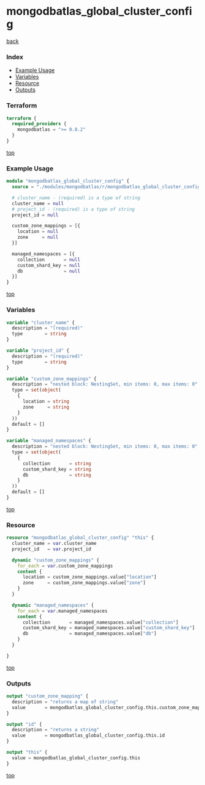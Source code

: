 # mongodbatlas_global_cluster_config

[back](../mongodbatlas.md)

### Index

- [Example Usage](#example-usage)
- [Variables](#variables)
- [Resource](#resource)
- [Outputs](#outputs)

### Terraform

```terraform
terraform {
  required_providers {
    mongodbatlas = ">= 0.8.2"
  }
}
```

[top](#index)

### Example Usage

```terraform
module "mongodbatlas_global_cluster_config" {
  source = "./modules/mongodbatlas/r/mongodbatlas_global_cluster_config"

  # cluster_name - (required) is a type of string
  cluster_name = null
  # project_id - (required) is a type of string
  project_id = null

  custom_zone_mappings = [{
    location = null
    zone     = null
  }]

  managed_namespaces = [{
    collection       = null
    custom_shard_key = null
    db               = null
  }]
}
```

[top](#index)

### Variables

```terraform
variable "cluster_name" {
  description = "(required)"
  type        = string
}

variable "project_id" {
  description = "(required)"
  type        = string
}

variable "custom_zone_mappings" {
  description = "nested block: NestingSet, min items: 0, max items: 0"
  type = set(object(
    {
      location = string
      zone     = string
    }
  ))
  default = []
}

variable "managed_namespaces" {
  description = "nested block: NestingSet, min items: 0, max items: 0"
  type = set(object(
    {
      collection       = string
      custom_shard_key = string
      db               = string
    }
  ))
  default = []
}
```

[top](#index)

### Resource

```terraform
resource "mongodbatlas_global_cluster_config" "this" {
  cluster_name = var.cluster_name
  project_id   = var.project_id

  dynamic "custom_zone_mappings" {
    for_each = var.custom_zone_mappings
    content {
      location = custom_zone_mappings.value["location"]
      zone     = custom_zone_mappings.value["zone"]
    }
  }

  dynamic "managed_namespaces" {
    for_each = var.managed_namespaces
    content {
      collection       = managed_namespaces.value["collection"]
      custom_shard_key = managed_namespaces.value["custom_shard_key"]
      db               = managed_namespaces.value["db"]
    }
  }

}
```

[top](#index)

### Outputs

```terraform
output "custom_zone_mapping" {
  description = "returns a map of string"
  value       = mongodbatlas_global_cluster_config.this.custom_zone_mapping
}

output "id" {
  description = "returns a string"
  value       = mongodbatlas_global_cluster_config.this.id
}

output "this" {
  value = mongodbatlas_global_cluster_config.this
}
```

[top](#index)